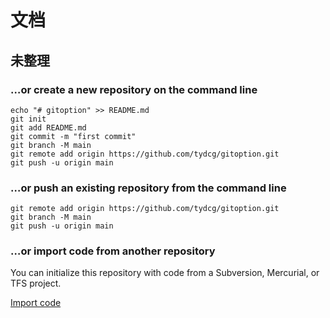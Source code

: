 # 文档



## 未整理

### …or create a new repository on the command line



```
echo "# gitoption" >> README.md
git init
git add README.md
git commit -m "first commit"
git branch -M main
git remote add origin https://github.com/tydcg/gitoption.git
git push -u origin main
```

### …or push an existing repository from the command line



```
git remote add origin https://github.com/tydcg/gitoption.git
git branch -M main
git push -u origin main
```

### …or import code from another repository

You can initialize this repository with code from a Subversion, Mercurial, or TFS project.

[Import code](https://github.com/tydcg/gitoption/import)